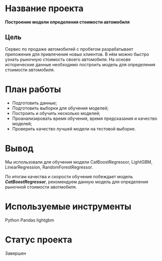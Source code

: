  # Название проекта
 **Построение модели определения стоимости автомобиля**
 ## Цель
Сервис по продаже автомобилей с пробегом  разрабатывает приложение для привлечения новых клиентов. В нём можно быстро узнать рыночную стоимость своего автомобиля. На основе исторические данные необходимо построить модель для определения стоимости автомобиля.
 # План работы
- Подготовить данные;
- Подготовить выборки для обучения моделей;
- Построить и обучить несколько моделей;
- Проанализировать время обучения, время предсказания и качество моделей;
- Проверить качество лучшей модели на тестовой выборке.

 # Вывод 
 
Мы использовали для обучения модели CatBoostRegressor, LightGBM, LinearRegression, RandomForestRegressor.

По итогам качества и скорости обучения побеждает модель ***CatBoostRegressor***, рекомендуем данную модель для определения рыночной стоимости авотмобиля.

# Используемые инструменты

Python
Pandas
lightgbm

# Статус проекта
Завершен



```python

```

